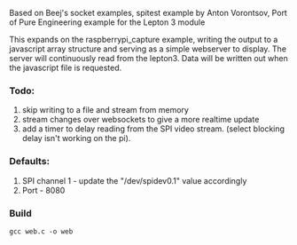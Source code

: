 Based on Beej's socket examples, spitest example by Anton Vorontsov, Port of Pure Engineering example for the Lepton 3 module

This expands on the raspberrypi_capture example, writing the output to a javascript array structure and serving as a simple webserver to display.  The server will continuously read from the lepton3. Data will be written out when the javascript file is requested.

### Todo: 
1. skip writing to a file and stream from memory
2. stream changes over websockets to give a more realtime update
3. add a timer to delay reading from the SPI video stream. (select blocking delay isn't working on the pi).

### Defaults: 
1. SPI channel 1 - update the "/dev/spidev0.1" value accordingly
2. Port - 8080

### Build 
```gcc web.c -o web```





